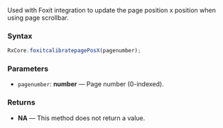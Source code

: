 Used with Foxit integration to update the page position x position when using page scrollbar.

### Syntax

```typescript
RxCore.foxitcalibratepagePosX(pagenumber);
```

### Parameters

- `pagenumber`: **number** — Page number (0-indexed).

### Returns

- **NA** — This method does not return a value.
